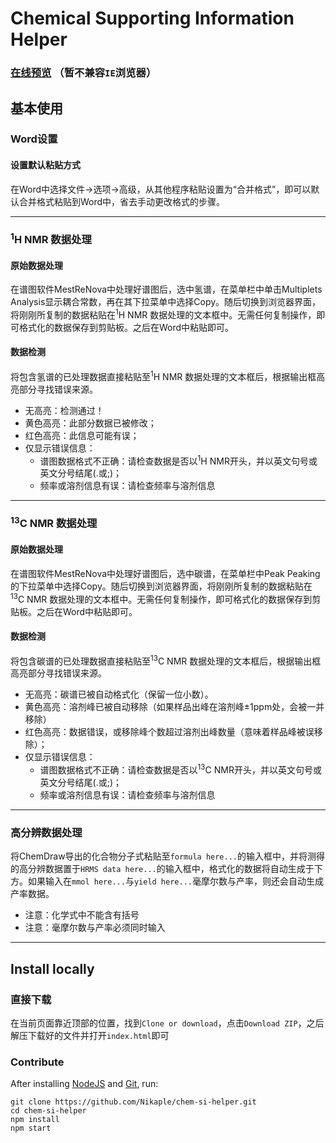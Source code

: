 # Chemical Supporting Information Helper

### [在线预览](https://nikaple.github.io/) （暂不兼容`IE`浏览器）

## 基本使用

### Word设置

#### 设置默认粘贴方式

在Word中选择文件→选项→高级，从其他程序粘贴设置为“合并格式”，即可以默认合并格式粘贴到Word中，省去手动更改格式的步骤。

-------------------------------------------------------

### <sup>1</sup>H NMR 数据处理

#### 原始数据处理

在谱图软件MestReNova中处理好谱图后，选中氢谱，在菜单栏中单击Multiplets Analysis显示耦合常数，再在其下拉菜单中选择Copy。随后切换到浏览器界面，将刚刚所复制的数据粘贴在<sup>1</sup>H NMR 数据处理的文本框中。无需任何复制操作，即可格式化的数据保存到剪贴板。之后在Word中粘贴即可。

#### 数据检测

将包含氢谱的已处理数据直接粘贴至<sup>1</sup>H NMR 数据处理的文本框后，根据输出框高亮部分寻找错误来源。
 + 无高亮：检测通过！
 + 黄色高亮：此部分数据已被修改；
 + 红色高亮：此信息可能有误；
 + 仅显示错误信息：
   + 谱图数据格式不正确：请检查数据是否以<sup>1</sup>H NMR开头，并以英文句号或英文分号结尾(.或;)；
   + 频率或溶剂信息有误：请检查频率与溶剂信息

-------------------------------------------------------

### <sup>13</sup>C NMR 数据处理

#### 原始数据处理

在谱图软件MestReNova中处理好谱图后，选中碳谱，在菜单栏中Peak Peaking的下拉菜单中选择Copy。随后切换到浏览器界面，将刚刚所复制的数据粘贴在<sup>13</sup>C NMR 数据处理的文本框中。无需任何复制操作，即可格式化的数据保存到剪贴板。之后在Word中粘贴即可。

#### 数据检测

将包含碳谱的已处理数据直接粘贴至<sup>13</sup>C NMR 数据处理的文本框后，根据输出框高亮部分寻找错误来源。
 + 无高亮：碳谱已被自动格式化（保留一位小数）。
 + 黄色高亮：溶剂峰已被自动移除（如果样品出峰在溶剂峰±1ppm处，会被一并移除）
 + 红色高亮：数据错误，或移除峰个数超过溶剂出峰数量（意味着样品峰被误移除）；
 + 仅显示错误信息：
   + 谱图数据格式不正确：请检查数据是否以<sup>13</sup>C NMR开头，并以英文句号或英文分号结尾(.或;)；
   + 频率或溶剂信息有误：请检查频率与溶剂信息

-------------------------------------------------------

### 高分辨数据处理

将ChemDraw导出的化合物分子式粘贴至```formula here...```的输入框中，并将测得的高分辨数据置于```HRMS data here...```的输入框中，格式化的数据将自动生成于下方。如果输入在```mmol here...```与```yield here...```毫摩尔数与产率，则还会自动生成产率数据。
  + 注意：化学式中不能含有括号
  + 注意：毫摩尔数与产率必须同时输入

-------------------------------------------------------

## Install locally

### 直接下载

在当前页面靠近顶部的位置，找到```Clone or download```，点击```Download ZIP```，之后解压下载好的文件并打开```index.html```即可

### Contribute

After installing [NodeJS](https://nodejs.org) and [Git](https://git-scm.com/), run:
```
git clone https://github.com/Nikaple/chem-si-helper.git
cd chem-si-helper
npm install
npm start
```